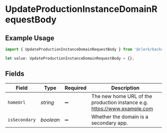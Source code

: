 # UpdateProductionInstanceDomainRequestBody

## Example Usage

```typescript
import { UpdateProductionInstanceDomainRequestBody } from '@clerk/backend-sdk/models/operations';

let value: UpdateProductionInstanceDomainRequestBody = {};
```

## Fields

| Field         | Type      | Required           | Description                                                              |
| ------------- | --------- | ------------------ | ------------------------------------------------------------------------ |
| `homeUrl`     | _string_  | :heavy_minus_sign: | The new home URL of the production instance e.g. https://www.example.com |
| `isSecondary` | _boolean_ | :heavy_minus_sign: | Whether the domain is a secondary app.                                   |

